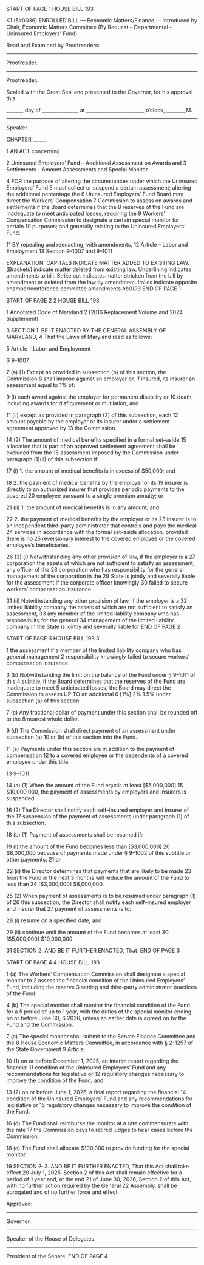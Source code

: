 START OF PAGE 1
HOUSE BILL 193

K1 (5lr0036)
ENROLLED BILL
— Economic Matters/Finance —
Introduced by Chair, Economic Matters Committee (By Request – Departmental –
Uninsured Employers’ Fund)

Read and Examined by Proofreaders:

_______________________________________________
Proofreader.
_______________________________________________
Proofreader.

Sealed with the Great Seal and presented to the Governor, for his approval this

_______ day of _______________ at ________________________ o’clock, ________M.

______________________________________________
Speaker.

CHAPTER ______

1 AN ACT concerning

2 Uninsured Employers’ Fund – ~~Additional~~ ~~Assessment~~ ~~on~~ ~~Awards~~ ~~and~~
3 ~~Settlements~~ ~~–~~ ~~Amount~~ Assessments and Special Monitor

4 FOR the purpose of altering the circumstances under which the Uninsured Employers’ Fund
5 must collect or suspend a certain assessment; altering the additional percentage the
6 Uninsured Employers’ Fund Board may direct the Workers’ Compensation
7 Commission to assess on awards and settlements if the Board determines that the
8 reserves of the Fund are inadequate to meet anticipated losses; requiring the
9 Workers’ Compensation Commission to designate a certain special monitor for certain
10 purposes; and generally relating to the Uninsured Employers’ Fund.

11 BY repealing and reenacting, with amendments,
12 Article – Labor and Employment
13 Section 9–1007 and 9–1011

EXPLANATION: CAPITALS INDICATE MATTER ADDED TO EXISTING LAW.
[Brackets] indicate matter deleted from existing law.
Underlining indicates amendments to bill.
~~Strike~~ ~~out~~ indicates matter stricken from the bill by amendment or deleted from the law by
amendment.
Italics indicate opposite chamber/conference committee amendments.*hb0193*
END OF PAGE 1

START OF PAGE 2
2 HOUSE BILL 193

1 Annotated Code of Maryland
2 (2016 Replacement Volume and 2024 Supplement)

3 SECTION 1. BE IT ENACTED BY THE GENERAL ASSEMBLY OF MARYLAND,
4 That the Laws of Maryland read as follows:

5 Article – Labor and Employment

6 9–1007.

7 (a) (1) Except as provided in subsection (b) of this section, the Commission
8 shall impose against an employer or, if insured, its insurer an assessment equal to 1% of:

9 (i) each award against the employer for permanent disability or
10 death, including awards for disfigurement or mutilation; and

11 (ii) except as provided in paragraph (2) of this subsection, each
12 amount payable by the employer or its insurer under a settlement agreement approved by
13 the Commission.

14 (2) The amount of medical benefits specified in a formal set–aside
15 allocation that is part of an approved settlement agreement shall be excluded from the
16 assessment imposed by the Commission under paragraph (1)(ii) of this subsection if:

17 (i) 1. the amount of medical benefits is in excess of $50,000; and

18 2. the payment of medical benefits by the employer or its
19 insurer is directly to an authorized insurer that provides periodic payments to the covered
20 employee pursuant to a single premium annuity; or

21 (ii) 1. the amount of medical benefits is in any amount; and

22 2. the payment of medical benefits by the employer or its
23 insurer is to an independent third–party administrator that controls and pays the medical
24 services in accordance with the formal set–aside allocation, provided there is no
25 reversionary interest to the covered employee or the covered employee’s beneficiaries.

26 (3) (i) Notwithstanding any other provision of law, if the employer is a
27 corporation the assets of which are not sufficient to satisfy an assessment, any officer of the
28 corporation who has responsibility for the general management of the corporation in the
29 State is jointly and severally liable for the assessment if the corporate officer knowingly
30 failed to secure workers’ compensation insurance.

31 (ii) Notwithstanding any other provision of law, if the employer is a
32 limited liability company the assets of which are not sufficient to satisfy an assessment,
33 any member of the limited liability company who has responsibility for the general
34 management of the limited liability company in the State is jointly and severally liable for
END OF PAGE 2

START OF PAGE 3
HOUSE BILL 193 3

1 the assessment if a member of the limited liability company who has general management
2 responsibility knowingly failed to secure workers’ compensation insurance.

3 (b) Notwithstanding the limit on the balance of the Fund under § 9–1011 of this
4 subtitle, if the Board determines that the reserves of the Fund are inadequate to meet
5 anticipated losses, the Board may direct the Commission to assess UP TO an additional
6 [1%] 2% 1.5% under subsection (a) of this section.

7 (c) Any fractional dollar of payment under this section shall be rounded off to the
8 nearest whole dollar.

9 (d) The Commission shall direct payment of an assessment under subsection (a)
10 or (b) of this section into the Fund.

11 (e) Payments under this section are in addition to the payment of compensation
12 to a covered employee or the dependents of a covered employee under this title.

13 9–1011.

14 (a) (1) When the amount of the Fund equals at least [$5,000,000]
15 $10,000,000, the payment of assessments by employers and insurers is suspended.

16 (2) The Director shall notify each self–insured employer and insurer of the
17 suspension of the payment of assessments under paragraph (1) of this subsection.

18 (b) (1) Payment of assessments shall be resumed if:

19 (i) the amount of the Fund becomes less than [$3,000,000]
20 $8,000,000 because of payments made under § 9–1002 of this subtitle or other payments;
21 or

22 (ii) the Director determines that payments that are likely to be made
23 from the Fund in the next 3 months will reduce the amount of the Fund to less than
24 [$3,000,000] $8,000,000.

25 (2) When payment of assessments is to be resumed under paragraph (1) of
26 this subsection, the Director shall notify each self–insured employer and insurer that
27 payment of assessments is to:

28 (i) resume on a specified date; and

29 (ii) continue until the amount of the Fund becomes at least
30 [$5,000,000] $10,000,000.

31 SECTION 2. AND BE IT FURTHER ENACTED, That:
END OF PAGE 3

START OF PAGE 4
4 HOUSE BILL 193

1 (a) The Workers’ Compensation Commission shall designate a special monitor to
2 assess the financial condition of the Uninsured Employers’ Fund, including the reserve
3 setting and third–party administrator practices of the Fund.

4 (b) The special monitor shall monitor the financial condition of the Fund for a
5 period of up to 1 year, with the duties of the special monitor ending on or before June 30,
6 2026, unless an earlier date is agreed on by the Fund and the Commission.

7 (c) The special monitor shall submit to the Senate Finance Committee and the
8 House Economic Matters Committee, in accordance with § 2–1257 of the State Government
9 Article:

10 (1) on or before December 1, 2025, an interim report regarding the financial
11 condition of the Uninsured Employers’ Fund and any recommendations for legislative or
12 regulatory changes necessary to improve the condition of the Fund; and

13 (2) on or before June 1, 2026, a final report regarding the financial
14 condition of the Uninsured Employers’ Fund and any recommendations for legislative or
15 regulatory changes necessary to improve the condition of the Fund.

16 (d) The Fund shall reimburse the monitor at a rate commensurate with the rate
17 the Commission pays to retired judges to hear cases before the Commission.

18 (e) The Fund shall allocate $100,000 to provide funding for the special monitor.

19 SECTION ~~2.~~ 3. AND BE IT FURTHER ENACTED, That this Act shall take effect
20 July 1, 2025. Section 2 of this Act shall remain effective for a period of 1 year and, at the end
21 of June 30, 2026, Section 2 of this Act, with no further action required by the General
22 Assembly, shall be abrogated and of no further force and effect.

Approved:

________________________________________________________________________________
Governor.

________________________________________________________________________________
Speaker of the House of Delegates.

________________________________________________________________________________
President of the Senate.
END OF PAGE 4